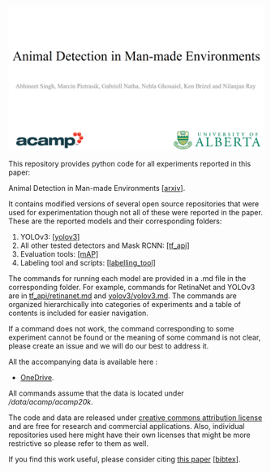 [![Labeling Tool Demo](images/vid_thumbnail.png)](https://youtu.be/ZkjcP8s0QVQ "Labeling Tool Demo")

This repository provides python code for all experiments reported in this paper:

Animal Detection in Man-made Environments
[[arxiv]](https://arxiv.org/abs/1901.04412).

It contains modified versions of several open source repositories that were used for experimentation though not all of these were reported in the paper.
These are the reported models and their corresponding folders:
1. YOLOv3: [[yolov3]](yolov3)
2. All other tested detectors and Mask RCNN: [[tf_api]](tf_api)
3. Evaluation tools: [[mAP]](mAP)
4. Labeling tool and scripts: [[labelling_tool]](labelling_tool)

The commands for running each model are provided in a .md file in the corresponding folder.
For example, commands for RetinaNet and YOLOv3 are in [tf_api/retinanet.md](tf_api/retinanet.md) and [yolov3/yolov3.md](yolov3/yolov3.md).
The commands are organized hierarchically into categories of experiments and a table of contents is included for easier navigation.

If a command does not work,  the command corresponding to some experiment cannot be found or the meaning of some command is not clear, please create an issue and we will do our best to address it.

All the accompanying data is available here :

 - [OneDrive](https://ualbertaca-my.sharepoint.com/:f:/g/personal/asingh1_ualberta_ca/Eo1tlCzIYl9Dm-dm4yL-bKwBf_mMEZh5-aZvrtnS5chyNA?e=QRztiI).


All commands assume that the data is located under _/data/acamp/acamp20k_.

The code and data are released under [creative commons attribution license](https://creativecommons.org/licenses/by/4.0/) and are free for research and commercial applications. 
Also, individual repositories used here might have their own licenses that might be more restrictive so please refer to them as well.

If you find this work useful, please consider citing [this paper](https://arxiv.org/abs/1901.04412) [[bibtex](misc/bibtex.txt)].






